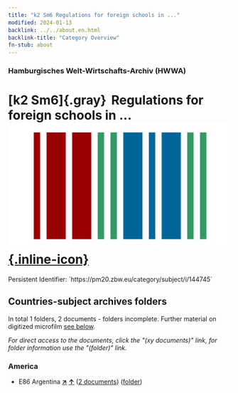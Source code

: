 ```yaml
---
title: "k2 Sm6 Regulations for foreign schools in ..."
modified: 2024-01-13
backlink: ../../about.en.html
backlink-title: "Category Overview"
fn-stub: about
---
```


### Hamburgisches Welt-Wirtschafts-Archiv (HWWA)

# [k2 Sm6]{.gray}&#8201; Regulations for foreign schools in ... &#160; [![Wikidata](/images/Wikidata-logo.svg "Wikidata"){.inline-icon}](http://www.wikidata.org/entity/Q104700199)

<div class="hint">Persistent Identifier: `https://pm20.zbw.eu/category/subject/i/144745`</div>







## Countries-subject archives folders







In total 1 folders, 2 documents - folders incomplete. Further material on digitized microfilm [see below](#filmsections).

_For direct access to the documents, click the "(xy documents)" link, for folder information use the "(folder)" link._



### America

- E86 Argentina [**&nearr;**](../../../geo/i/141692/about.en.html "Argentina (all folders)") [**&uarr;**](../../../geo/about.en.html#E86 "Country category system") (<a href="https://pm20.zbw.eu/iiifview/folder/sh/141692,144745" title="about: Argentina : Regulations for foreign schools in ..." target="_blank">2 documents</a>) ([folder](../../../../folder/sh/1416xx/141692/1447xx/144745/about.en.html))



<a id="filmsections" />













